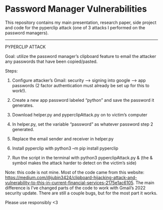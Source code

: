 # Password Manager Vulnerabilities

This repository contains my main presentation, research paper, side project and code for the pyperclip attack (one of 3 attacks I performed on the password managers).

---------------------------------------------------------------------------------------------------------------------------------------------------------

PYPERCLIP ATTACK 

Goal: utilize the password manager’s clipboard feature to email the attacker any passwords that have been copied/pasted.  

Steps: 

1. Configure attacker’s Gmail: security --> signing into google –> app passwords (2 factor authentication must already be set up for this to work!).  

2. Create a new app password labeled “python” and save the password it generates.   

3. Download helper.py and pyperclipAttack.py on to victim’s computer

4. In helper.py, set the variable “password” as whatever password step 2 generated.  

5. Replace the email sender and receiver in helper.py  

6. Install pyperclip with python3 –m pip install pyperclip    

7. Run the script in the terminal with python3 pyperclipAttack.py & (the & symbol makes the attack harder to detect on the victim’s side) 

 

Note: this code is not mine. Most of the code came from this website: https://medium.com/@jubin3424/clipboard-hijacking-attack-and-vulnerability-to-this-in-current-financial-services-2175e1ac6105. The main difference is I’ve changed parts of the code to work with Gmail’s 2022 security update. There are still a couple bugs, but for the most part it works. 

Please use responsibly <3
